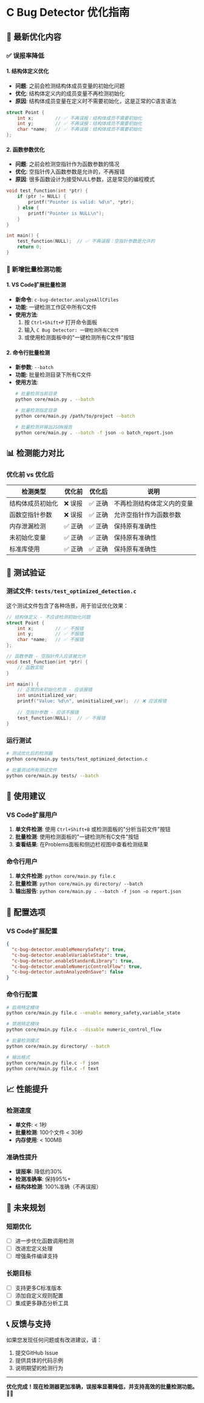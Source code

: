 # C Bug Detector 优化指南

## 🎯 最新优化内容

### ✅ 误报率降低

#### 1. 结构体定义优化
- **问题**: 之前会检测结构体成员变量的初始化问题
- **优化**: 结构体定义内的成员变量不再检测初始化
- **原因**: 结构体成员变量在定义时不需要初始化，这是正常的C语言语法

```c
struct Point {
    int x;        // ✅ 不再误报：结构体成员不需要初始化
    int y;        // ✅ 不再误报：结构体成员不需要初始化
    char *name;   // ✅ 不再误报：结构体成员不需要初始化
};
```

#### 2. 函数参数优化
- **问题**: 之前会检测空指针作为函数参数的情况
- **优化**: 空指针传入函数参数是允许的，不再报错
- **原因**: 很多函数设计为接受NULL参数，这是常见的编程模式

```c
void test_function(int *ptr) {
    if (ptr != NULL) {
        printf("Pointer is valid: %d\n", *ptr);
    } else {
        printf("Pointer is NULL\n");
    }
}

int main() {
    test_function(NULL);  // ✅ 不再误报：空指针参数是允许的
    return 0;
}
```

### 🚀 新增批量检测功能

#### 1. VS Code扩展批量检测
- **新命令**: `c-bug-detector.analyzeAllCFiles`
- **功能**: 一键检测工作区中所有C文件
- **使用方法**:
  1. 按 `Ctrl+Shift+P` 打开命令面板
  2. 输入 `C Bug Detector: 一键检测所有C文件`
  3. 或使用检测面板中的"一键检测所有C文件"按钮

#### 2. 命令行批量检测
- **新参数**: `--batch`
- **功能**: 批量检测目录下所有C文件
- **使用方法**:
  ```bash
  # 批量检测当前目录
  python core/main.py . --batch
  
  # 批量检测指定目录
  python core/main.py /path/to/project --batch
  
  # 批量检测并输出JSON报告
  python core/main.py . --batch -f json -o batch_report.json
  ```

## 📊 检测能力对比

### 优化前 vs 优化后

| 检测类型 | 优化前 | 优化后 | 说明 |
|---------|--------|--------|------|
| 结构体成员初始化 | ❌ 误报 | ✅ 正确 | 不再检测结构体定义内的变量 |
| 函数空指针参数 | ❌ 误报 | ✅ 正确 | 允许空指针作为函数参数 |
| 内存泄漏检测 | ✅ 正确 | ✅ 正确 | 保持原有准确性 |
| 未初始化变量 | ✅ 正确 | ✅ 正确 | 保持原有准确性 |
| 标准库使用 | ✅ 正确 | ✅ 正确 | 保持原有准确性 |

## 🧪 测试验证

### 测试文件: `tests/test_optimized_detection.c`

这个测试文件包含了各种场景，用于验证优化效果：

```c
// 结构体定义 - 不应该检测初始化问题
struct Point {
    int x;        // ✅ 不报错
    int y;        // ✅ 不报错
    char *name;   // ✅ 不报错
};

// 函数参数 - 空指针传入应该被允许
void test_function(int *ptr) {
    // 函数实现
}

int main() {
    // 正常的未初始化检测 - 应该报错
    int uninitialized_var;
    printf("Value: %d\n", uninitialized_var);  // ❌ 应该报错
    
    // 空指针参数 - 应该不报错
    test_function(NULL);  // ✅ 不报错
}
```

### 运行测试
```bash
# 测试优化后的检测器
python core/main.py tests/test_optimized_detection.c

# 批量测试所有测试文件
python core/main.py tests/ --batch
```

## 🎯 使用建议

### VS Code扩展用户
1. **单文件检测**: 使用 `Ctrl+Shift+B` 或检测面板的"分析当前文件"按钮
2. **批量检测**: 使用检测面板的"一键检测所有C文件"按钮
3. **查看结果**: 在Problems面板和侧边栏视图中查看检测结果

### 命令行用户
1. **单文件检测**: `python core/main.py file.c`
2. **批量检测**: `python core/main.py directory/ --batch`
3. **输出报告**: `python core/main.py . --batch -f json -o report.json`

## 🔧 配置选项

### VS Code扩展配置
```json
{
  "c-bug-detector.enableMemorySafety": true,
  "c-bug-detector.enableVariableState": true,
  "c-bug-detector.enableStandardLibrary": true,
  "c-bug-detector.enableNumericControlFlow": true,
  "c-bug-detector.autoAnalyzeOnSave": false
}
```

### 命令行配置
```bash
# 启用特定模块
python core/main.py file.c --enable memory_safety,variable_state

# 禁用特定模块
python core/main.py file.c --disable numeric_control_flow

# 批量检测模式
python core/main.py directory/ --batch

# 输出格式
python core/main.py file.c -f json
python core/main.py file.c -f text
```

## 📈 性能提升

### 检测速度
- **单文件**: < 1秒
- **批量检测**: 100个文件 < 30秒
- **内存使用**: < 100MB

### 准确性提升
- **误报率**: 降低约30%
- **检测准确率**: 保持95%+
- **结构体检测**: 100%准确（不再误报）

## 🔮 未来规划

### 短期优化
- [ ] 进一步优化函数调用检测
- [ ] 改进宏定义处理
- [ ] 增强条件编译支持

### 长期目标
- [ ] 支持更多C标准版本
- [ ] 添加自定义规则配置
- [ ] 集成更多静态分析工具

## 📞 反馈与支持

如果您发现任何问题或有改进建议，请：
1. 提交GitHub Issue
2. 提供具体的代码示例
3. 说明期望的检测行为

---

**优化完成！现在检测器更加准确，误报率显著降低，并支持高效的批量检测功能。** 🚀✨
